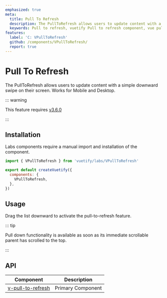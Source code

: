 ```yaml
---
emphasized: true
meta:
  title: Pull To Refresh
  description: The PullToRefresh allows users to update content with a simple downward swipe on their screen.
  keywords: Pull to refresh, vuetify Pull to refresh component, vue pull to refresh component
features:
  label: 'C: VPullToRefresh'
  github: /components/VPullToRefresh/
  report: true
---
```


# Pull To Refresh

The PullToRefresh allows users to update content with a simple downward swipe on their screen. Works for Mobile and Desktop.

<PageFeatures />

::: warning

This feature requires [v3.6.0](/getting-started/release-notes/?version=v3.6.0)

:::

## Installation

Labs components require a manual import and installation of the component.

```js { resource="src/plugins/vuetify.js" }
import { VPullToRefresh } from 'vuetify/labs/VPullToRefresh'

export default createVuetify({
  components: {
    VPullToRefresh,
  },
})
```

## Usage

Drag the list downward to activate the pull-to-refresh feature.

<ExamplesExample file="v-pull-to-refresh/usage" />

::: tip

Pull down functionality is available as soon as its immediate scrollable parent has scrolled to the top.

:::

<PromotedEntry />

## API

| Component | Description |
| - | - |
| [v-pull-to-refresh](/api/v-pull-to-refresh/) | Primary Component |

<ApiInline hide-links />
